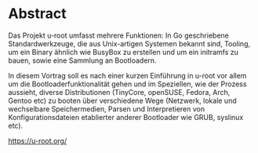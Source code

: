 # Abstract

Das Projekt u-root umfasst mehrere Funktionen: In Go geschriebene
Standardwerkzeuge, die aus Unix-artigen Systemen bekannt sind, Tooling, um ein
Binary ähnlich wie BusyBox zu erstellen und um ein initramfs zu bauen, sowie
eine Sammlung an Bootloadern.

In diesem Vortrag soll es nach einer kurzen Einführung in u-root vor allem um
die Bootloaderfunktionalität gehen und im Speziellen, wie der Prozess aussieht,
diverse Distributionen (TinyCore, openSUSE, Fedora, Arch, Gentoo etc) zu booten
über verschiedene Wege (Netzwerk, lokale und wechselbare Speichermedien, Parsen
und Interpretieren von Konfigurationsdateien etablierter anderer Bootloader wie
GRUB, syslinux etc).

https://u-root.org/
